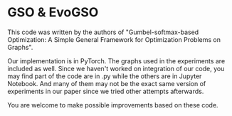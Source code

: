 # GSO & EvoGSO
This code was written by the authors of "Gumbel-softmax-based Optimization: A Simple General Framework for Optimization Problems on Graphs". 

Our implementation is in PyTorch. The graphs used in the experiments are included as well. 
Since we haven't worked on integration of our code, you may find part of the code are in .py while the others are in Jupyter Notebook. 
And many of them may not be the exact same version of experiments in our paper since we tried other attempts afterwards. 

You are welcome to make possible improvements based on these code.
